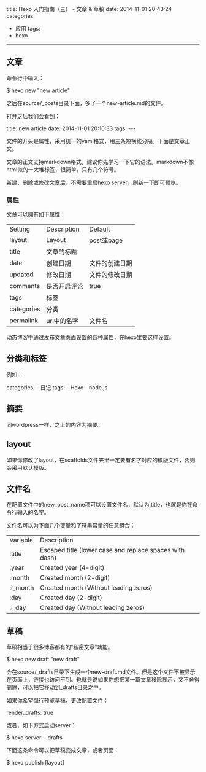 title: Hexo 入门指南（三） - 文章 & 草稿
date: 2014-11-01 20:43:24
categories:
  - 应用
tags:
  - hexo
---

## 文章 ##

命令行中输入：

</pre>
$ hexo new "new article"
</pre>

之后在source/_posts目录下面，多了一个new-article.md的文件。

打开之后我们会看到：

</pre>
title: new article
date: 2014-11-01 20:10:33
tags:
---
</pre>

文件的开头是属性，采用统一的yaml格式，用三条短横线分隔。下面是文章正文。

文章的正文支持markdown格式，建议你先学习一下它的语法。markdown不像html似的一大堆标签，很简单，只有几个符号。

新建、删除或修改文章后，不需要重启hexo server，刷新一下即可预览。

### 属性 ###

文章可以拥有如下属性：

| | | |
|-|-|-|
| Setting | Description | Default |
| layout | Layout | post或page |
| title | 文章的标题 | 
| date | 创建日期 | 文件的创建日期 |
| updated | 修改日期 | 文件的修改日期 |
| comments | 是否开启评论 | true |
| tags | 标签 | 
| categories | 分类 | 
| permalink | url中的名字 | 文件名 |

动态博客中通过发布文章页面设置的各种属性，在hexo里要这样设置。

## 分类和标签 ##

例如：

</pre>
categories:
- 日记
tags:
- Hexo
- node.js
</pre>

## 摘要 ##

同wordpress一样，<!--more-->之上的内容为摘要。

## layout ##

如果你修改了layout，在scaffolds文件夹里一定要有名字对应的模版文件，否则会采用默认模版。

## 文件名 ##

在配置文件中的new_post_name项可以设置文件名，默认为:title，也就是你在命令行输入的名字。

文件名可以为下面几个变量和字符串常量的任意组合：

| | |
|-|-|
| Variable | Description |
| :title | Escaped title (lower case and replace spaces with dash) |
| :year | Created year (4-digit) |
| :month | Created month (2-digit) |
| :i_month | Created month (Without leading zeros) |
| :day | Created day (2-digit) |
| :i_day | Created day (Without leading zeros) |

## 草稿 ##

草稿相当于很多博客都有的“私密文章”功能。

</pre>
$ hexo new draft "new draft"
</pre>

会在source/_drafts目录下生成一个new-draft.md文件。但是这个文件不被显示在页面上，链接也访问不到。也就是说如果你想把某一篇文章移除显示，又不舍得删除，可以把它移动到_drafts目录之中。

如果你希望强行预览草稿，更改配置文件：

</pre>
render_drafts: true
</pre>

或者，如下方式启动server：

</pre>
$ hexo server --drafts
</pre>

下面这条命令可以把草稿变成文章，或者页面：

</pre>
$ hexo publish [layout] <filename>
</pre>